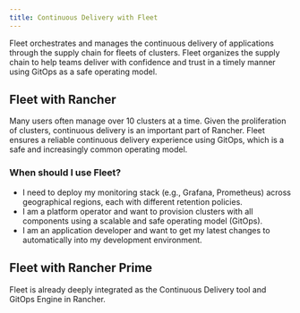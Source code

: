 ```yaml
---
title: Continuous Delivery with Fleet
---
```


Fleet orchestrates and manages the continuous delivery of applications through the supply chain for fleets of clusters. Fleet organizes the supply chain to help teams deliver with confidence and trust in a timely manner using GitOps as a safe operating model. 

## Fleet with Rancher

Many users often manage over 10 clusters at a time. Given the proliferation of clusters, continuous delivery is an important part of Rancher. Fleet ensures a reliable continuous delivery experience using GitOps, which is a safe and increasingly common operating model.

### When should I use Fleet? 

- I need to deploy my monitoring stack (e.g., Grafana, Prometheus) across geographical regions, each with different retention policies.
- I am a platform operator and want to provision clusters with all components using a scalable and safe operating model (GitOps).  
- I am an application developer and want to get my latest changes to automatically into my development environment. 

## Fleet with Rancher Prime

Fleet is already deeply integrated as the Continuous Delivery tool and GitOps Engine in Rancher. 

<!--
- In future, we can have additional value adds like sharding controller (Manage shards for user) or notification controller (Event dispatcher/receiver) for prime customer only.
--> 
